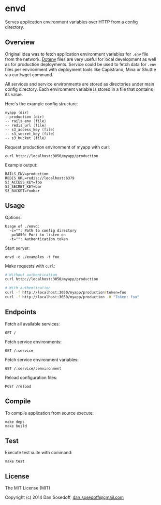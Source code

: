 # envd

Serves application environment variables over HTTP from a config directory.

## Overview

Original idea was to fetch application environment variables for `.env` file from the network.
[Dotenv](https://github.com/bkeepers/dotenv) files are very useful for local development as 
well as for production deployments. Service could be used to fetch data for `.env` files 
per environment with deployment tools like Capistrano, Mina or Shuttle via curl/wget command.

All services and service environments are stored as directories under main config directory. 
Each environment variable is stored in a file that contains its value.

Here's the example config structure:

```
myapp (dir)
- production (dir)
-- rails_env (file)
-- redis_url (file)
-- s3_access_key (file)
-- s3_secret_key (file)
-- s3_bucket (file)
```

Request production environment of myapp with curl:

```
curl http://localhost:3050/myapp/production
```

Example output:

```
RAILS_ENV=production
REDIS_URL=redis://localhost:6379
S3_ACCESS_KEY=foo
S3_SECRET_KEY=bar
S3_BUCKET=foobar
```

## Usage

Options:

```
Usage of ./envd:
  -c="": Path to config directory
  -p=3050: Port to listen on
  -t="": Authentication token
```

Start server:

```
envd -c ./examples -t foo
```

Make requests with `curl`:

``` bash
# Without authentication
curl http://localhost:3050/myapp/production

# With authentication
curl -f http://localhost:3050/myapp/production?token=foo
curl -f http://localhost:3050/myapp/production -H "Token: foo"
```

## Endpoints

Fetch all available services:

```
GET /
```

Fetch service environments:

```
GET /:service
```

Fetch service environment variables:

```
GET /:service/:environment
```

Reload configuration files:

```
POST /reload
```

## Compile

To compile application from source execute:

```
make deps
make build
```

## Test

Execute test suite with command:

```
make test
```

## License

The MIT License (MIT)

Copyright (c) 2014 Dan Sosedoff, <dan.sosedoff@gmail.com>